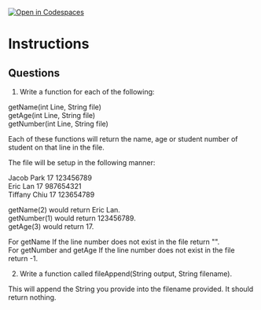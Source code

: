 [![Open in Codespaces](https://classroom.github.com/assets/launch-codespace-2972f46106e565e64193e422d61a12cf1da4916b45550586e14ef0a7c637dd04.svg)](https://classroom.github.com/open-in-codespaces?assignment_repo_id=18699152)
# Instructions  

  ## Questions

1. Write a function for each of the following:</br>

getName(int Line, String file)</br>
getAge(int Line, String file)</br>
getNumber(int Line, String file)</br>

Each of these functions will return the name, age or student number of student on that line in the file.</br>

The file will be setup in the following manner:</br>

Jacob Park 17 123456789</br>
Eric Lan 17 987654321</br>
Tiffany Chiu 17 123654789</br>

getName(2) would return Eric Lan.</br>
getNumber(1) would return 123456789.</br>
getAge(3) would return 17.</br>

For getName If the line number does not exist in the file return "".</br>
For getNumber and getAge If the line number does not exist in the file return -1.</br>

2. Write a function called fileAppend(String output, String filename).</br>

This will append the String you provide into the filename provided. It should return nothing.</br>